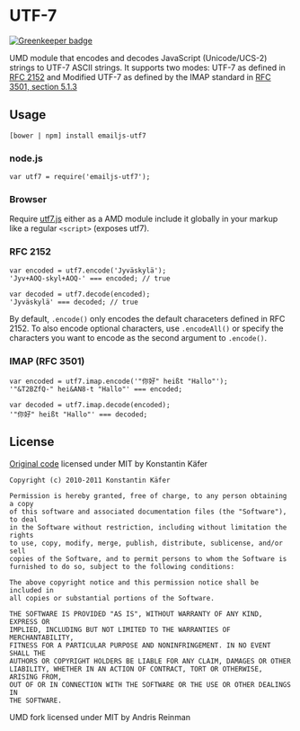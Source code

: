 # UTF-7

[![Greenkeeper badge](https://badges.greenkeeper.io/emailjs/emailjs-utf7.svg)](https://greenkeeper.io/)

UMD module that encodes and decodes JavaScript (Unicode/UCS-2) strings to UTF-7 ASCII strings. It supports two modes: UTF-7 as defined in [RFC 2152](http://tools.ietf.org/html/rfc2152) and Modified UTF-7 as defined by the IMAP standard in [RFC 3501, section 5.1.3](http://tools.ietf.org/html/rfc3501#section-5.1.3)

## Usage

    [bower | npm] install emailjs-utf7

### node.js

    var utf7 = require('emailjs-utf7');

### Browser

Require [utf7.js](src/utf7.js) either as a AMD module include it globally in your markup like a regular ```<script>``` (exposes utf7).

### RFC 2152

    var encoded = utf7.encode('Jyväskylä');
    'Jyv+AOQ-skyl+AOQ-' === encoded; // true

    var decoded = utf7.decode(encoded);
    'Jyväskylä' === decoded; // true

By default, `.encode()` only encodes the default characeters defined in RFC 2152. To also encode optional characters, use `.encodeAll()` or specify the characters you want to encode as the second argument to `.encode()`.

### IMAP (RFC 3501)

    var encoded = utf7.imap.encode('"你好" heißt "Hallo"');
    '"&T2BZfQ-" hei&AN8-t "Hallo"' === encoded;

    var decoded = utf7.imap.decode(encoded);
    '"你好" heißt "Hallo"' === decoded;

## License

[Original code](https://github.com/kkaefer/utf7) licensed under MIT by Konstantin Käfer

```
Copyright (c) 2010-2011 Konstantin Käfer

Permission is hereby granted, free of charge, to any person obtaining a copy
of this software and associated documentation files (the "Software"), to deal
in the Software without restriction, including without limitation the rights
to use, copy, modify, merge, publish, distribute, sublicense, and/or sell
copies of the Software, and to permit persons to whom the Software is
furnished to do so, subject to the following conditions:

The above copyright notice and this permission notice shall be included in
all copies or substantial portions of the Software.

THE SOFTWARE IS PROVIDED "AS IS", WITHOUT WARRANTY OF ANY KIND, EXPRESS OR
IMPLIED, INCLUDING BUT NOT LIMITED TO THE WARRANTIES OF MERCHANTABILITY,
FITNESS FOR A PARTICULAR PURPOSE AND NONINFRINGEMENT. IN NO EVENT SHALL THE
AUTHORS OR COPYRIGHT HOLDERS BE LIABLE FOR ANY CLAIM, DAMAGES OR OTHER
LIABILITY, WHETHER IN AN ACTION OF CONTRACT, TORT OR OTHERWISE, ARISING FROM,
OUT OF OR IN CONNECTION WITH THE SOFTWARE OR THE USE OR OTHER DEALINGS IN
THE SOFTWARE.
```

UMD fork licensed under MIT by Andris Reinman
